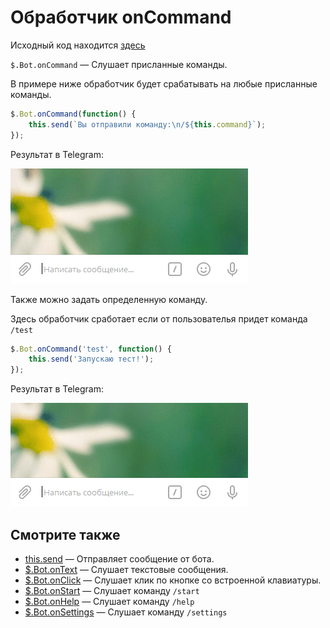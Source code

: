 # Обработчик onCommand

Исходный код находится 
[здесь](https://github.com/classtype/app.init/tree/master/examples/bot.onCommand)

`$.Bot.onCommand` — Слушает присланные команды.

В примере ниже обработчик будет срабатывать на любые присланные команды.

```js
$.Bot.onCommand(function() {
    this.send(`Вы отправили команду:\n/${this.command}`);
});
```

Результат в Telegram:

<span class="img">![](./img/bot.onCommand1.gif)</span>



Также можно задать определенную команду.

Здесь обработчик сработает если от пользователья придет команда `/test`

```js
$.Bot.onCommand('test', function() {
    this.send('Запускаю тест!');
});
```

Результат в Telegram:

<span class="img">![](./img/bot.onCommand2.gif)</span>



## Смотрите также

- [this.send](./bot.this.send.md) — Отправляет сообщение от бота.
- [$.Bot.onText](./bot.onText.md) — Слушает текстовые сообщения.
- [$.Bot.onClick](./bot.onClick.md) — Слушает клик по кнопке со встроенной клавиатуры.
- [$.Bot.onStart](./bot.onStart.md) — Слушает команду `/start`
- [$.Bot.onHelp](./bot.onHelp.md) — Слушает команду `/help`
- [$.Bot.onSettings](./bot.onSettings.md) — Слушает команду `/settings`
